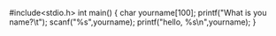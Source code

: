 #include<stdio.h>
int main()
{ 
  char yourname[100];
  printf("What is you name?\t");
  scanf("%s",yourname);
  printf("hello, %s\n",yourname);
}
